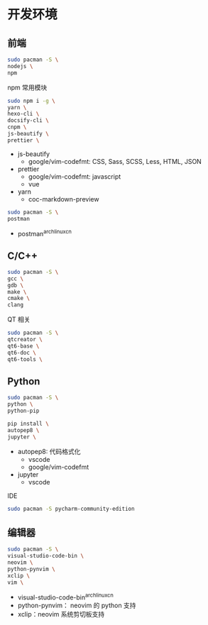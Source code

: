 # 开发环境

## 前端

```bash
sudo pacman -S \
nodejs \
npm
```

npm 常用模块

```bash
sudo npm i -g \
yarn \
hexo-cli \
docsify-cli \
cnpm \
js-beautify \
prettier \
```

- js-beautify
  - google/vim-codefmt: CSS, Sass, SCSS, Less, HTML, JSON
- prettier
  - google/vim-codefmt: javascript
  - vue
- yarn
  - coc-markdown-preview

```bash
sudo pacman -S \
postman
```

- postman<sup>archlinuxcn</sup>

## C/C++

```bash
sudo pacman -S \
gcc \
gdb \
make \
cmake \
clang
```

QT 相关

```bash
sudo pacman -S \
qtcreator \
qt6-base \
qt6-doc \
qt6-tools \
```

## Python

```bash
sudo pacman -S \
python \
python-pip
```

```bash
pip install \
autopep8 \
jupyter \
```

- autopep8: 代码格式化
  - vscode
  - google/vim-codefmt
- jupyter
  - vscode

IDE

```bash
sudo pacman -S pycharm-community-edition
```

## 编辑器

```bash
sudo pacman -S \
visual-studio-code-bin \
neovim \
python-pynvim \
xclip \
vim \
```

- visual-studio-code-bin<sup>archlinuxcn</sup>
- python-pynvim： neovim 的 python 支持
- xclip：neovim 系统剪切板支持